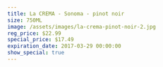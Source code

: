 ```yaml
---
title: La CREMA - Sonoma - pinot noir
size: 750ML
image: /assets/images/la-crema-pinot-noir-2.jpg
reg_price: $22.99
special_price: $17.49
expiration_date: 2017-03-29 00:00:00
show_special: true
---
```




